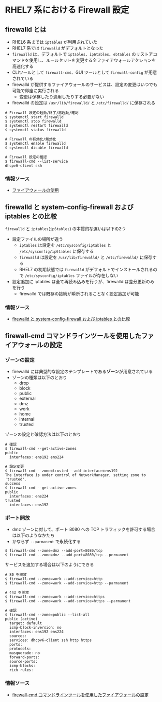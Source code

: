 # RHEL7 系における Firewall 設定
## firewalld とは
* RHEL6 系までは `iptables` が利用されていた
* RHEL7 系では `firewalld` がデフォルトとなった
* `firewalld` は、デフォルトで `iptables`、`ip6tables`、`ebtables` のリストアコマンドを使用し、ルールセットを変更する全ファイアウォールアクションを高速化する
* CLIツールとして `firewall-cmd`、GUI ツールとして `firewall-config` が用意されている
* firewalld が提供するファイアウォールのサービスは、設定の変更はいつでも可能で即座に実行される
  * 変更は保存したり適用したりする必要がない
* firewalld の設定は `/usr/lib/firewalld/` と `/etc/firewalld/` に保存される

```
# Firewall 設定の起動/終了/再起動/確認
$ systemctl start firewalld
$ systemctl stop firewalld
$ systemctl restart firewalld
$ systemctl status firewalld

# Firewall の有効化/無効化
$ systemctl enable firewalld
$ systemctl disable firewalld

# Firewall 設定の確認
$ firewall-cmd --list-service
dhcpv6-client ssh
```


### 情報ソース

* [ファイアウォールの使用](https://access.redhat.com/documentation/ja-jp/red_hat_enterprise_linux/7/html/security_guide/sec-using_firewalls)


## firewalld と system-config-firewall および iptables との比較

`firewalld` と `iptables`(`ip6tables`) の本質的な違いは以下の2つ

* 設定ファイルの場所が違う
  * `iptables` は設定を `/etc/sysconfig/iptables` と `/etc/sysconfig/ip6tables` に保存する
  * `firewalld` は設定を `/usr/lib/firewalld/` と `/etc/firewalld/` に保存する
  * RHEL7 の初期状態では `firewalld` がデフォルトでインストールされるので `/etc/sysconfig/iptables` ファイルが存在しない
* 設定追加に iptables は全て再読み込みを行うが、firewalld は差分更新のみを行う
  * firewalld では既存の接続が瞬断されることなく設定追加が可能


### 情報ソース

* [firewalld と system-config-firewall および iptables との比較](https://access.redhat.com/documentation/ja-jp/red_hat_enterprise_linux/7/html/security_guide/sec-using_firewalls)


## firewall-cmd コマンドラインツールを使用したファイアウォールの設定
### ゾーンの設定

* firewalld には典型的な設定のテンプレートである**ゾーン**が用意されている
* ゾーンの種類は以下のとおり
  * drop
  * block
  * public
  * external
  * dmz
  * work
  * home
  * internal
  * trusted

ゾーンの設定と確認方法は以下のとおり

```
# 確認
$ firewall-cmd --get-active-zones
public
  interfaces: ens192 ens224

# 設定変更
$ firewall-cmd --zone=trusted --add-interface=ens192
The interface is under control of NetworkManager, setting zone to 'trusted'.
success
$ firewall-cmd --get-active-zones
public
  interfaces: ens224
trusted
  interfaces: ens192
```

### ポート開放

* dmz ゾーンに対して、ポート 8080 への TCP トラフィックを許可する場合は以下のようなかたち
* かならず `--parmanent` で永続化する

```
$ firewall-cmd --zone=dmz --add-port=8080/tcp
$ firewall-cmd --zone=dmz --add-port=8080/tcp --permanent
```

サービスを追加する場合は以下のようにできる

```
# 80 を開放
$ firewall-cmd --zone=work --add-service=http
$ firewall-cmd --zone=work --add-service=http --parmanent

# 443 を開放
$ firewall-cmd --zone=work --add-service=https
$ firewall-cmd --zone=work --add-service=https --parmanent

# 確認
$ firewall-cmd --zone=public --list-all
public (active)
  target: default
  icmp-block-inversion: no
  interfaces: ens192 ens224
  sources:
  services: dhcpv6-client ssh http https
  ports:
  protocols:
  masquerade: no
  forward-ports:
  source-ports:
  icmp-blocks:
  rich rules:
```


### 情報ソース

* [firewall-cmd コマンドラインツールを使用したファイアウォールの設定](https://access.redhat.com/documentation/ja-jp/red_hat_enterprise_linux/7/html/security_guide/sec-using_firewalls)

